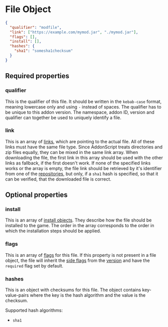 # File Object

```json
{
  "qualifier": "modfile",
  "link": ["https://example.com/mymod.jar", "./mymod.jar"],
  "flags": [],
  "install": [],
  "hashes": {
    "sha1": "somesha1checksum"
  }
}
```

## Required properties

### qualifier

This is the qualifier of this file.
It should be written in the `kebab-case` format, meaning lowercase only and using `-` instead of spaces.
The qualifier has to be unique to this addon version. The namespace, addon ID, version and qualifier
can together be used to uniquely identify a file.

### link

This is an array of [links](../concepts/links.md), which are pointing to the actual file. All of these links must
have the same file type. Since AddonScript treats directories and zip files equally, 
they can be mixed in the same link array. When downloading the file,
the first link in this array should be used with the other links as fallback, if the first doesn't work.
If none of the specified links works or the array is empty, the file link should be retrieved by it's identifier
from one of the [repositories](repository.md), but only, if a `sha1` hash is specified, so that it can be
verified, that the downloaded file is correct. 

## Optional properties

### install

This is an array of [install objects](install.md). They describe how the file should be installed to the game.
The order in the array corresponds to the order in which the installation steps should be applied.

### flags

This is an array of [flags](../concepts/flags.md) for this file. If this property is not present in a file object, the file will 
inherit the [side flags](../concepts/flags.md#side-flags) from the [version](manifest.md) and have the `required` flag set by default.

### hashes

This is an object with checksums for this file. The object contains key-value-pairs where the key is the hash algorithm and the
value is the checksum. 

Supported hash algorithms:
- `sha1`

